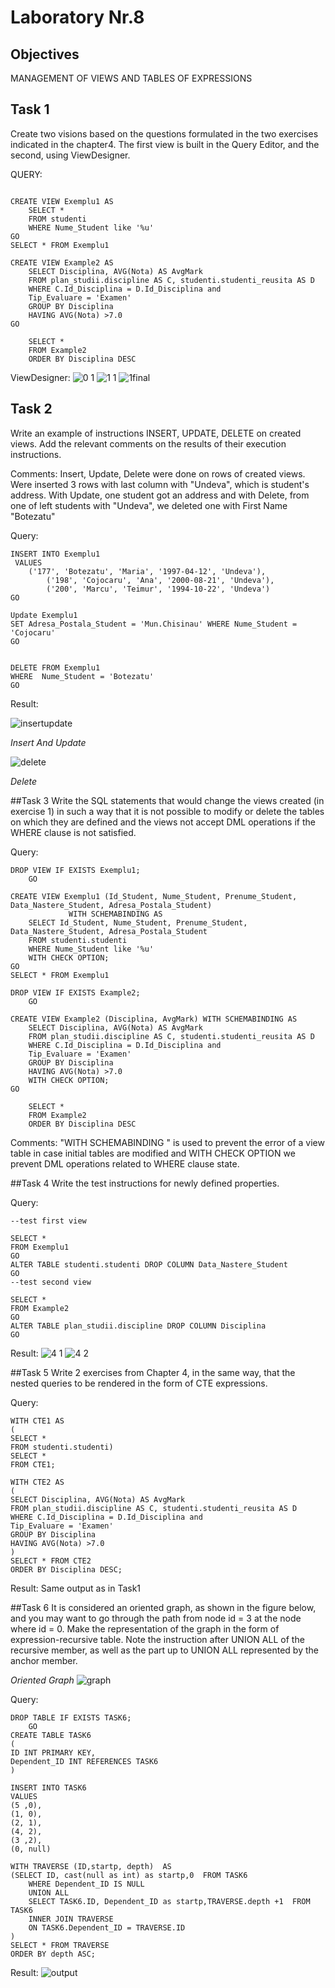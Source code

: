 


# Laboratory Nr.8

## Objectives
MANAGEMENT OF VIEWS AND TABLES OF EXPRESSIONS

## Task 1
Create two visions based on the questions formulated in the two exercises indicated in the chapter4. 
The first view is built in the Query Editor, and the second, using ViewDesigner.

QUERY:
```

CREATE VIEW Exemplu1 AS
	SELECT *
	FROM studenti
	WHERE Nume_Student like '%u'
GO
SELECT * FROM Exemplu1

CREATE VIEW Example2 AS
	SELECT Disciplina, AVG(Nota) AS AvgMark
	FROM plan_studii.discipline AS C, studenti.studenti_reusita AS D
	WHERE C.Id_Disciplina = D.Id_Disciplina and
	Tip_Evaluare = 'Examen'
	GROUP BY Disciplina
	HAVING AVG(Nota) >7.0
GO

	SELECT * 
	FROM Example2
	ORDER BY Disciplina DESC
```
ViewDesigner:
![0 1](https://user-images.githubusercontent.com/24621285/49341676-a8d73b00-f659-11e8-9810-17811b2f5988.PNG)
![1 1](https://user-images.githubusercontent.com/24621285/49341673-a8d73b00-f659-11e8-9708-7de1cce82e36.PNG)
![1final](https://user-images.githubusercontent.com/24621285/49341674-a8d73b00-f659-11e8-8cbd-54a0387740f1.PNG)

## Task 2
Write an example of instructions INSERT, UPDATE, DELETE on created views. 
Add the relevant comments on the results of their execution instructions.

Comments: Insert, Update, Delete were done on rows of created views. Were inserted 3 rows with last column with "Undeva", which is student's address. With Update, one student got an address and with Delete, from one of left students with "Undeva", we deleted one with First Name "Botezatu"

Query:
```
INSERT INTO Exemplu1 
 VALUES 
	('177', 'Botezatu', 'Maria', '1997-04-12', 'Undeva'),
		('198', 'Cojocaru', 'Ana', '2000-08-21', 'Undeva'),
		('200', 'Marcu', 'Teimur', '1994-10-22', 'Undeva')
GO

Update Exemplu1 
SET Adresa_Postala_Student = 'Mun.Chisinau' WHERE Nume_Student = 'Cojocaru'
GO

 
DELETE FROM Exemplu1
WHERE  Nume_Student = 'Botezatu'
GO

```

Result:

![insertupdate](https://user-images.githubusercontent.com/24621285/49341727-361a8f80-f65a-11e8-9089-dc0fa8d1dfb2.PNG)

*Insert And Update*

![delete](https://user-images.githubusercontent.com/24621285/49341726-361a8f80-f65a-11e8-956d-e08eec607422.PNG)

*Delete*

##Task 3
Write the SQL statements that would change the views created (in exercise 1) in such a way that it is not possible to modify or delete the tables on which they are defined and the views not accept DML operations if the WHERE clause is not satisfied.

Query:
```
DROP VIEW IF EXISTS Exemplu1;
	GO

CREATE VIEW Exemplu1 (Id_Student, Nume_Student, Prenume_Student, Data_Nastere_Student, Adresa_Postala_Student)
			 WITH SCHEMABINDING AS
	SELECT Id_Student, Nume_Student, Prenume_Student, Data_Nastere_Student, Adresa_Postala_Student
	FROM studenti.studenti
	WHERE Nume_Student like '%u'
	WITH CHECK OPTION;
GO
SELECT * FROM Exemplu1

DROP VIEW IF EXISTS Example2;
	GO

CREATE VIEW Example2 (Disciplina, AvgMark) WITH SCHEMABINDING AS
	SELECT Disciplina, AVG(Nota) AS AvgMark
	FROM plan_studii.discipline AS C, studenti.studenti_reusita AS D
	WHERE C.Id_Disciplina = D.Id_Disciplina and
	Tip_Evaluare = 'Examen'	
	GROUP BY Disciplina
	HAVING AVG(Nota) >7.0
	WITH CHECK OPTION;
GO

	SELECT * 
	FROM Example2
	ORDER BY Disciplina DESC
```
Comments: "WITH SCHEMABINDING " is used to prevent the error of a view table in case initial tables are modified and WITH CHECK OPTION
we prevent DML operations related to WHERE clause state.

##Task 4
Write the test instructions for newly defined properties.

Query:
```
--test first view

SELECT * 
FROM Exemplu1
GO
ALTER TABLE studenti.studenti DROP COLUMN Data_Nastere_Student
GO
--test second view

SELECT * 
FROM Example2
GO
ALTER TABLE plan_studii.discipline DROP COLUMN Disciplina
GO

```

Result:
![4 1](https://user-images.githubusercontent.com/24621285/49341825-92ca7a00-f65b-11e8-8789-878d971e8426.PNG)
![4 2](https://user-images.githubusercontent.com/24621285/49341826-92ca7a00-f65b-11e8-8edc-9386f0b3a154.PNG)

##Task 5
Write 2 exercises from Chapter 4, in the same way, that the nested queries to be rendered in the form of CTE expressions.

Query:
```
WITH CTE1 AS 
(
SELECT * 
FROM studenti.studenti)
SELECT * 
FROM CTE1;

WITH CTE2 AS 
(
SELECT Disciplina, AVG(Nota) AS AvgMark
FROM plan_studii.discipline AS C, studenti.studenti_reusita AS D
WHERE C.Id_Disciplina = D.Id_Disciplina and
Tip_Evaluare = 'Examen'
GROUP BY Disciplina
HAVING AVG(Nota) >7.0
)
SELECT * FROM CTE2
ORDER BY Disciplina DESC;
```

Result: Same output as in Task1

##Task 6
It is considered an oriented graph, as shown in the figure below, and you may want to go through the path
from node id = 3 at the node where id = 0. Make the representation of the graph in the form of expression-recursive table.
Note the instruction after UNION ALL of the recursive member, as well as the part up to UNION ALL represented by the anchor member.

*Oriented Graph*
![graph](https://user-images.githubusercontent.com/24621285/49341863-15533980-f65c-11e8-8481-5eb21d154c78.PNG)

Query:
```
DROP TABLE IF EXISTS TASK6;
	GO
CREATE TABLE TASK6 
(
ID INT PRIMARY KEY,
Dependent_ID INT REFERENCES TASK6
)

INSERT INTO TASK6
VALUES
(5 ,0),
(1, 0),
(2, 1),
(4, 2),
(3 ,2),
(0, null)

WITH TRAVERSE (ID,startp, depth)  AS
(SELECT ID, cast(null as int) as startp,0  FROM TASK6
	WHERE Dependent_ID IS NULL
	UNION ALL
	SELECT TASK6.ID, Dependent_ID as startp,TRAVERSE.depth +1  FROM  TASK6
	INNER JOIN TRAVERSE
	ON TASK6.Dependent_ID = TRAVERSE.ID
)
SELECT * FROM TRAVERSE
ORDER BY depth ASC;
```

Result:
![output](https://user-images.githubusercontent.com/24621285/49341873-2f8d1780-f65c-11e8-9201-1abb31664b1d.PNG)
